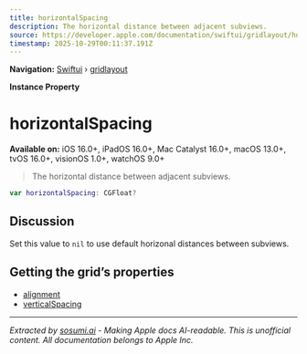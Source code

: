 ```yaml
---
title: horizontalSpacing
description: The horizontal distance between adjacent subviews.
source: https://developer.apple.com/documentation/swiftui/gridlayout/horizontalspacing
timestamp: 2025-10-29T00:11:37.191Z
---
```


**Navigation:** [Swiftui](/documentation/swiftui) › [gridlayout](/documentation/swiftui/gridlayout)

**Instance Property**

# horizontalSpacing

**Available on:** iOS 16.0+, iPadOS 16.0+, Mac Catalyst 16.0+, macOS 13.0+, tvOS 16.0+, visionOS 1.0+, watchOS 9.0+

> The horizontal distance between adjacent subviews.

```swift
var horizontalSpacing: CGFloat?
```

## Discussion

Set this value to `nil` to use default horizonal distances between subviews.

## Getting the grid’s properties

- [alignment](/documentation/swiftui/gridlayout/alignment)
- [verticalSpacing](/documentation/swiftui/gridlayout/verticalspacing)

---

*Extracted by [sosumi.ai](https://sosumi.ai) - Making Apple docs AI-readable.*
*This is unofficial content. All documentation belongs to Apple Inc.*
